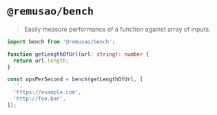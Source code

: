 # `@remusao/bench`

> Easily measure performance of a function against array of inputs.

```typescript
import bench from '@remusao/bench';

function getLengthOfUrl(url: string): number {
  return url.length;
}

const opsPerSecond = bench(getLengthOfUrl, [
  '',
  'https://example.com',
  'http://foo.bar',
]);
```
